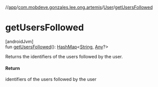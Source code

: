 //[app](../../../index.md)/[com.mobdeve.gonzales.lee.ong.artemis](../index.md)/[User](index.md)/[getUsersFollowed](get-users-followed.md)

# getUsersFollowed

[androidJvm]\
fun [getUsersFollowed](get-users-followed.md)(): [HashMap](https://kotlinlang.org/api/latest/jvm/stdlib/kotlin.collections/-hash-map/index.html)<[String](https://kotlinlang.org/api/latest/jvm/stdlib/kotlin/-string/index.html), [Any](https://kotlinlang.org/api/latest/jvm/stdlib/kotlin/-any/index.html)?>

Returns the identifiers of the users followed by the user.

#### Return

identifiers of the users followed by the user
